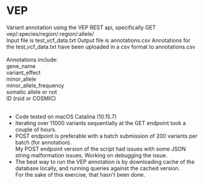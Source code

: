 # VEP
Variant annotation using the VEP REST api, specifically GET vep/:species/region/:region/:allele/ \
Input file is test_vcf_data.txt
Output file is annotations.csv
Annotations for the test_vcf_data.txt have been uploaded in a csv format to annotations.csv\
\
Annotations include:\
gene_name\
variant_effect\
minor_allele\
minor_allele_frequency\
somatic allele or not\
ID (rsid or COSMIC)
<br/>
<br/>
- Code tested on macOS Catalina (10.15.7)
- Iterating over 11000 variants sequentially at the GET endpoint took a couple of hours.
- POST endpoint is preferable with a batch submission of 200 variants per batch (for annotation).\
  My POST endpoint version of the script had issues with some JSON string malformation issues. Working on debugging the issue.
- The best way to run the VEP annotation is by downloading cache of the database locally, and running queries against the cached version.\
  For the sake of this exercise, that hasn't been done.

